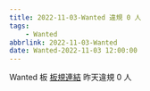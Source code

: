 ```yaml
---
title: 2022-11-03-Wanted 違規 0 人
tags:
    - Wanted
abbrlink: 2022-11-03-Wanted
date: Wanted-2022-11-03 12:00:00
---
```

Wanted 板 [板規連結](https://www.ptt.cc/bbs/Wanted/M.1608829773.A.D3B.html)
昨天違規 0 人
